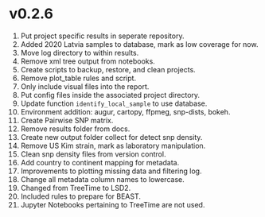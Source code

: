 # v0.2.6

1. Put project specific results in seperate repository.
1. Added 2020 Latvia samples to database, mark as low coverage for now.
1. Move log directory to within results.
1. Remove xml tree output from notebooks.
1. Create scripts to backup, restore, and clean projects.
1. Remove plot_table rules and script.
1. Only include visual files into the report.
1. Put config files inside the associated project directory.
1. Update function ```identify_local_sample``` to use database.
1. Environment addition: augur, cartopy, ffpmeg, snp-dists, bokeh.
1. Create Pairwise SNP matrix.
1. Remove results folder from docs.
1. Create new output folder collect for detect snp density.
1. Remove US Kim strain, mark as laboratory manipulation.
1. Clean snp density files from version control.
1. Add country to continent mapping for metadata.
1. Improvements to plotting missing data and filtering log.
1. Change all metadata column names to lowercase.
1. Changed from TreeTime to LSD2.
1. Included rules to prepare for BEAST.
1. Jupyter Notebooks pertaining to TreeTime are not used.
